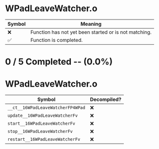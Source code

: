 # WPadLeaveWatcher.o
| Symbol | Meaning 
| ------------- | ------------- 
| :x: | Function has not yet been started or is not matching. 
| :white_check_mark: | Function is completed. 


# 0 / 5 Completed -- (0.0%)
# WPadLeaveWatcher.o
| Symbol | Decompiled? |
| ------------- | ------------- |
| `__ct__16WPadLeaveWatcherFP4WPad` | :x: |
| `update__16WPadLeaveWatcherFv` | :x: |
| `start__16WPadLeaveWatcherFv` | :x: |
| `stop__16WPadLeaveWatcherFv` | :x: |
| `restart__16WPadLeaveWatcherFv` | :x: |
